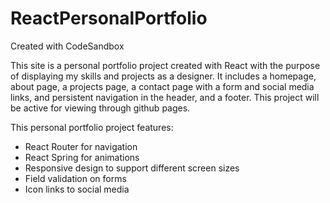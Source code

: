 # ReactPersonalPortfolio
Created with CodeSandbox

This site is a personal portfolio project created with React with the purpose of displaying my skills and projects as a designer. It includes a homepage, about page, a projects page, a contact page with a form and social media links, and persistent navigation in the header, and a footer.
This project will be active for viewing through github pages. 

This personal portfolio project features:
* React Router for navigation
* React Spring for animations
* Responsive design to support different screen sizes
* Field validation on forms
* Icon links to social media

